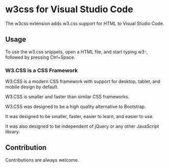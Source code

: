 # w3css for Visual Studio Code
The w3css extension adds w3.css support for HTML to Visual Studio Code.

## Usage
To use the w3.css snippets, open a HTML file, and start typing w3-, followed by pressing Ctrl+Space.

### W3.CSS is a CSS Framework

W3.CSS is a modern CSS framework with support for desktop, tablet, and mobile design by default.

W3.CSS is smaller and faster than similar CSS frameworks.

W3.CSS was designed to be a high quality alternative to Bootstrap.

It was designed to be smaller, faster, easier to learn, and easier to use.

It was also designed to be independent of jQuery or any other JavaScript library.

## Contribution
Contributions are always welcome.
